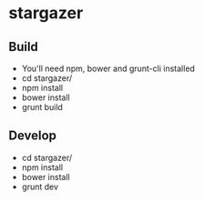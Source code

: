 stargazer
=========

## Build

* You'll need npm, bower and grunt-cli installed
* cd stargazer/
* npm install
* bower install
* grunt build

## Develop

* cd stargazer/
* npm install
* bower install
* grunt dev
